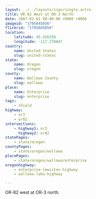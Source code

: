 ```yaml
---
layout: ../../layouts/sign/single.astro
title: OR-82 West at OR-3 North
date: 2007-02-01 00:00:00 +0000 +0000
imageid: "1795045056"
flickrid: "1795045056"
location:
    latitude: 45.426358
    longitude: -117.278847
country:
    name: United States
    slug: united-states
state:
    name: Oregon
    slug: oregon
county:
    name: Wallowa County
    slug: wallowa
place:
    name: Enterprise
    slug: enterprise
tags:
    - shield
highway:
    - or3
    - or82
intersections:
    - highway1: or3
      highway2: or82
statePages:
    - state/oregon
countyPages:
    - state/oregon/wallowa
placePages:
    - state/oregon/wallowa/enterprise
oregonhighway:
    - enterprise-lewiston-highway
    - wallowa-lake-highway

---
```

OR-82 west at OR-3 north.